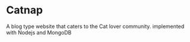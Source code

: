 Catnap
======

A blog type website that caters to the Cat lover community. implemented with Nodejs and MongoDB
